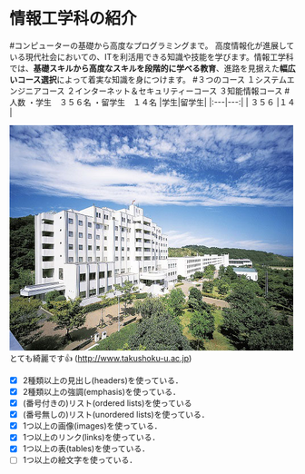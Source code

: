 # 情報工学科の紹介
<!-- Markdown記法を使って学科の紹介ページを作る -->
#コンピューターの基礎から高度なプログラミングまで。
高度情報化が進展している現代社会においての、ITを利活用できる知識や技能を学びます。情報工学科では、**基礎スキルから高度なスキルを段階的に学べる教育**、進路を見据えた**幅広いコース選択**によって着実な知識を身につけます。
#３つのコース
１システムエンジニアコース
２インターネット＆セキュリティーコース
３知能情報コース
#人数
・学生　３５６名
・留学生　１４名
|学生|留学生|
|:---|---:|
| ３５６ |１４  |

![Takushoku University](hachioji.jpg "八王子国際キャンパス")
とても綺麗です:+1:
(http://www.takushoku-u.ac.jp)

<!-- この部分より上に記述を追加して下のチェックボックスで確認する -->
- [x] 2種類以上の見出し(headers)を使っている．
- [x] 2種類以上の強調(emphasis)を使っている．
- [x] (番号付きの)リスト(ordered lists)を使っている
- [x] (番号無しの)リスト(unordered lists)を使っている．
- [x] 1つ以上の画像(images)を使っている．
- [x] 1つ以上のリンク(links)を使っている．
- [x] 1つ以上の表(tables)を使っている．
- [ ] 1つ以上の絵文字を使っている．
